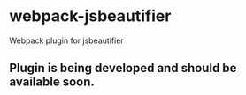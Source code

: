 # webpack-jsbeautifier
Webpack plugin for jsbeautifier



## Plugin is being developed and should be available soon.
